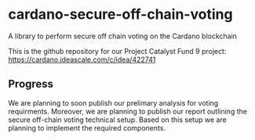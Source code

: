 # cardano-secure-off-chain-voting
A library to perform secure off chain voting on the Cardano blockchain

This is the github repository for our Project Catalyst Fund 9 project: https://cardano.ideascale.com/c/idea/422741

## Progress
We are planning to soon publish our prelimary analysis for voting requirments. Moreover, we are planning to publish our report outlining the secure off-chain voting technical setup. Based on this setup we are planning to implement the required components. 

